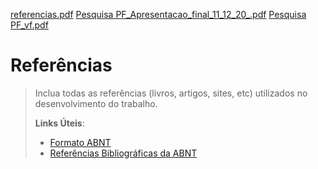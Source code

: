 [referencias.pdf](https://github.com/ICEI-PUC-Minas-PPLES-TI/PLF-ES-2021-2-TI1-7924100-criptomoeda-1-1/files/7248337/referencias.pdf)
[Pesquisa PF_Apresentacao_final_11_12_20_.pdf](https://github.com/ICEI-PUC-Minas-PPLES-TI/PLF-ES-2021-2-TI1-7924100-criptomoeda-1-1/files/7248339/Pesquisa.PF_Apresentacao_final_11_12_20_.pdf)
[Pesquisa PF_vf.pdf](https://github.com/ICEI-PUC-Minas-PPLES-TI/PLF-ES-2021-2-TI1-7924100-criptomoeda-1-1/files/7248340/Pesquisa.PF_vf.pdf)
# Referências

> Inclua todas as referências (livros, artigos, sites, etc) utilizados
> no desenvolvimento do trabalho.
> 
> **Links Úteis**:
> - [Formato ABNT](https://www.normastecnicas.com/abnt/trabalhos-academicos/referencias/)
> - [Referências Bibliográficas da ABNT](https://comunidade.rockcontent.com/referencia-bibliografica-abnt/)
